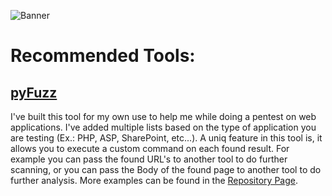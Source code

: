 ![Banner](https://pbs.twimg.com/profile_banners/14047713/1421460224/1500x500)

# Recommended Tools:

## [pyFuzz](https://github.com/AyoobAli/pyfuzz)

I've built this tool for my own use to help me while doing a pentest on web applications. I've added multiple lists based on the type of application you are testing (Ex.: PHP, ASP, SharePoint, etc...).
A uniq feature in this tool is, it allows you to execute a custom command on each found result. For example you can pass the found URL's to another tool to do further scanning, or you can pass the Body of the found page to another tool to do further analysis.
More examples can be found in the [Repository Page](https://github.com/AyoobAli/pyfuzz#usage).
